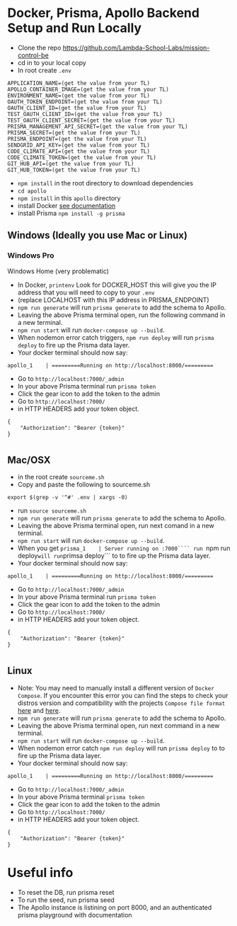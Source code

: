 # Docker, Prisma, Apollo Backend Setup and Run Locally

* Clone the repo https://github.com/Lambda-School-Labs/mission-control-be
* cd in to your local copy
* In root create ```.env```
```
APPLICATION_NAME=(get the value from your TL)
APOLLO_CONTAINER_IMAGE=(get the value from your TL)
ENVIRONMENT_NAME=(get the value from your TL)
OAUTH_TOKEN_ENDPOINT=(get the value from your TL)
OAUTH_CLIENT_ID=(get the value from your TL)
TEST_OAUTH_CLIENT_ID=(get the value from your TL)
TEST_OAUTH_CLIENT_SECRET=(get the value from your TL)
PRISMA_MANAGEMENT_API_SECRET=(get the value from your TL)
PRISMA_SECRET=(get the value from your TL)
PRISMA_ENDPOINT=(get the value from your TL)
SENDGRID_API_KEY=(get the value from your TL)
CODE_CLIMATE_API=(get the value from your TL)
CODE_CLIMATE_TOKEN=(get the value from your TL)
GIT_HUB_API=(get the value from your TL)
GIT_HUB_TOKEN=(get the value from your TL)
```
* ```npm install``` in the root directory to download dependencies
* ```cd apollo``` 
* ```npm install``` in this ```apollo``` directory 
* install Docker [see documentation](https://docs.docker.com/get-started/)
* install Prisma ```npm install -g prisma```


## Windows (Ideally you use Mac or Linux)
### Windows Pro

Windows Home (very problematic)
* In Docker, ```printenv``` Look for DOCKER_HOST this will give you the IP address that you will need to copy to your ```.env```
* (replace LOCALHOST with this IP address in PRISMA_ENDPOINT)
* ```npm run generate``` will run ```prisma generate``` to add the schema to Apollo.
* Leaving the above Prisma terminal open, run the following command in a new terminal.
* ```npm run start```  will run ```docker-compose up --build```.
* When nodemon error catch triggers, ```npm run deploy``` will run ```prisma deploy``` to fire up the Prisma data layer.
* Your docker terminal should now say: 
```
apollo_1    | =========Running on http://localhost:8000/=========
```
* Go to ```http://localhost:7000/_admin```
* In your above Prisma terminal run ```prisma token```
* Click the gear icon to add the token to the admin
* Go to ```http://localhost:7000/```
* in HTTP HEADERS add your token object.
```
{
    "Authorization": "Bearer {token}"
}
```


#
## Mac/OSX
* in the root create ```sourceme.sh```
* Copy and paste the following to sourceme.sh
```
export $(grep -v '^#' .env | xargs -0)
```
* run ```source sourceme.sh```
* ```npm run generate``` will run ```prisma generate``` to add the schema to Apollo.
* Leaving the above Prisma terminal open, run next comand in a new terminal. 
* ```npm run start```  will run ```docker-compose up --build```.
* When you get ```prisma_1    | Server running on :7000```` run ```npm run deploy``` will run ```primsa deploy``` to to fire up the Prisma data layer.
* Your docker terminal should now say:
```
apollo_1    | =========Running on http://localhost:8000/=========
```
* Go to ```http://localhost:7000/_admin```
* In your above Prisma terminal run ```prisma token```
* Click the gear icon to add the token to the admin
* Go to ```http://localhost:7000/```
* in HTTP HEADERS add your token object.
```
{
    "Authorization": "Bearer {token}"
}
```

#
## Linux
* Note: You may need to manually install a different version of ```Docker Compose```. If you encounter this error you can find the steps to check your distros version and  compatibility with the projects ```Compose file format``` [here](https://docs.docker.com/compose/compose-file/) and [here](https://docs.docker.com/compose/install/).
* ```npm run generate``` will run ```prisma generate``` to add the schema to Apollo.
* Leaving the above Prisma terminal open, run next command in a new terminal. 
* ```npm run start```  will run ```docker-compose up --build```.
* When nodemon error catch ```npm run deploy``` will run ```prisma deploy``` to to fire up the Prisma data layer.
* Your docker terminal should now say: 
```
apollo_1    | =========Running on http://localhost:8000/=========
```
* Go to ```http://localhost:7000/_admin```
* In your above Prisma terminal ```prisma token```
* Click the gear icon to add the token to the admin
* Go to ```http://localhost:7000/```
* in HTTP HEADERS add your token object.
```
{
    "Authorization": "Bearer {token}"
}
```


#
# Useful info

* To reset the DB, run prisma reset
* To run the seed, run prisma seed
* The Apollo instance is listining on port 8000, and an authenticated prisma playground with documentation





